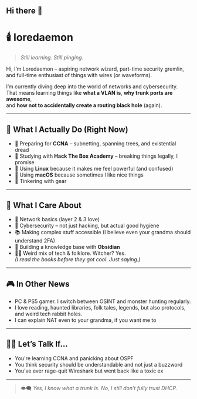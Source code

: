 ## Hi there 👋

# 🕯️ loredaemon

> _Still learning. Still pinging._  


Hi, I’m Loredaemon – aspiring network wizard, part-time security gremlin, and full-time enthusiast of things with wires (or waveforms).

I’m currently diving deep into the world of networks and cybersecurity.  
That means learning things like **what a VLAN is**, **why trunk ports are awesome**,  
and **how not to accidentally create a routing black hole** (again).

---

## 🧠 What I Actually Do (Right Now)

- 🧷 Preparing for **CCNA** – subnetting, spanning trees, and existential dread
- 🧪 Studying with **Hack The Box Academy** – breaking things legally, I promise
- 🐧 Using **Linux** because it makes me feel powerful (and confused)
- 🍏 Using **macOS** because sometimes I like nice things
- 🎸 Tinkering with gear

---

## 🧰 What I Care About

- 📡 Network basics (layer 2 & 3 love)
- 🔐 Cybersecurity – not just hacking, but actual good hygiene
- 📚 Making complex stuff accessible (I believe even your grandma should understand 2FA)
- 🧱 Building a knowledge base with **Obsidian**
- 🧙‍♀️ Weird mix of tech & folklore. Witcher? Yes.  
  _(I read the books before they got cool. Just saying.)_

---

## 🎮 In Other News

- PC & PS5 gamer. I switch between OSINT and monster hunting regularly.
- I love reading, haunted libraries, folk tales, legends, but also protocols, and weird tech rabbit holes.
- I can explain NAT even to your grandma, if you want me to

---

## 🧙‍♀️ Let’s Talk If...

- You're learning CCNA and panicking about OSPF
- You think security should be understandable and not just a buzzword
- You’ve ever rage-quit Wireshark but went back like a toxic ex

---

> 👁️‍🗨️ *Yes, I know what a trunk is. No, I still don’t fully trust DHCP.*
